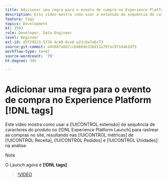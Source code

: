 ```yaml
---
title: Adicionar uma regra para o evento de compra no Experience Platform [!DNL tags]
description: Este vídeo mostra como usar a extensão de sequência de caracteres do produto no [!DNL tags]  para rastrear compras no site, resultando nas métricas de Receita, Pedidos e Unidades na sua análise.
feature: Tags
topics: Development
kt: 3593
role: Developer, Data Engineer
level: Beginner
exl-id: d5f29523-5726-4c49-8ce6-a21c0a7a6c73
source-git-commit: a45667a8d7ccb46b9e33bd11a78fac9714a61df5
workflow-type: tm+mt
source-wordcount: '79'
ht-degree: 39%

---
```


# Adicionar uma regra para o evento de compra no Experience Platform [!DNL tags]

Este vídeo mostra como usar a [!UICONTROL extensão] de sequência de caracteres do produto no [!DNL Experience Platform Launch] para rastrear as compras no site, resultando nas [!UICONTROL métricas] de [!UICONTROL Receita], [!UICONTROL Pedidos] e [!UICONTROL Unidades] na análise.

>[!NOTE]
>
> O Launch agora é **[!DNL tags]**

>[!VIDEO](https://video.tv.adobe.com/v/31146/?quality=12&learn=on&captions=por_br)
